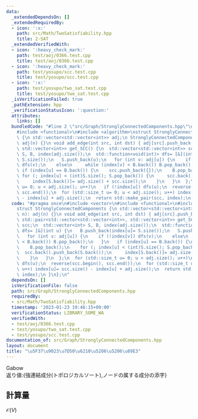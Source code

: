 ```yaml
---
data:
  _extendedDependsOn: []
  _extendedRequiredBy:
  - icon: ':x:'
    path: src/Math/TwoSatisfiability.hpp
    title: 2-SAT
  _extendedVerifiedWith:
  - icon: ':heavy_check_mark:'
    path: test/aoj/0366.test.cpp
    title: test/aoj/0366.test.cpp
  - icon: ':heavy_check_mark:'
    path: test/yosupo/scc.test.cpp
    title: test/yosupo/scc.test.cpp
  - icon: ':x:'
    path: test/yosupo/two_sat.test.cpp
    title: test/yosupo/two_sat.test.cpp
  _isVerificationFailed: true
  _pathExtension: hpp
  _verificationStatusIcon: ':question:'
  attributes:
    links: []
  bundledCode: "#line 2 \"src/Graph/StronglyConnectedComponents.hpp\"\n#include <vector>\n\
    #include <functional>\n#include <algorithm>\nstruct StronglyConnectedComponents\
    \ {\n std::vector<std::vector<int>> adj;\n StronglyConnectedComponents(int n):\
    \ adj(n) {}\n void add_edge(int src, int dst) { adj[src].push_back(dst); }\n std::pair<std::vector<std::vector<int>>,\
    \ std::vector<int>> get_SCC() {\n  std::vector<std::vector<int>> scc;\n  std::vector<int>\
    \ S, B, index(adj.size());\n  std::function<void(int)> dfs= [&](int u) {\n   B.push_back(index[u]=\
    \ S.size());\n   S.push_back(u);\n   for (int v: adj[u]) {\n    if (!index[v])\
    \ dfs(v);\n    else\n     while (index[v] < B.back()) B.pop_back();\n   }\n  \
    \ if (index[u] == B.back()) {\n    scc.push_back({});\n    B.pop_back();\n   \
    \ for (; index[u] < (int)S.size(); S.pop_back()) {\n     scc.back().push_back(S.back());\n\
    \     index[S.back()]= adj.size() + scc.size();\n    }\n   }\n  };\n  for (std::size_t\
    \ u= 0; u < adj.size(); u++)\n   if (!index[u]) dfs(u);\n  reverse(scc.begin(),\
    \ scc.end());\n  for (std::size_t u= 0; u < adj.size(); u++) index[u]= scc.size()\
    \ - index[u] + adj.size();\n  return std::make_pair(scc, index);\n }\n};\n"
  code: "#pragma once\n#include <vector>\n#include <functional>\n#include <algorithm>\n\
    struct StronglyConnectedComponents {\n std::vector<std::vector<int>> adj;\n StronglyConnectedComponents(int\
    \ n): adj(n) {}\n void add_edge(int src, int dst) { adj[src].push_back(dst); }\n\
    \ std::pair<std::vector<std::vector<int>>, std::vector<int>> get_SCC() {\n  std::vector<std::vector<int>>\
    \ scc;\n  std::vector<int> S, B, index(adj.size());\n  std::function<void(int)>\
    \ dfs= [&](int u) {\n   B.push_back(index[u]= S.size());\n   S.push_back(u);\n\
    \   for (int v: adj[u]) {\n    if (!index[v]) dfs(v);\n    else\n     while (index[v]\
    \ < B.back()) B.pop_back();\n   }\n   if (index[u] == B.back()) {\n    scc.push_back({});\n\
    \    B.pop_back();\n    for (; index[u] < (int)S.size(); S.pop_back()) {\n   \
    \  scc.back().push_back(S.back());\n     index[S.back()]= adj.size() + scc.size();\n\
    \    }\n   }\n  };\n  for (std::size_t u= 0; u < adj.size(); u++)\n   if (!index[u])\
    \ dfs(u);\n  reverse(scc.begin(), scc.end());\n  for (std::size_t u= 0; u < adj.size();\
    \ u++) index[u]= scc.size() - index[u] + adj.size();\n  return std::make_pair(scc,\
    \ index);\n }\n};\n"
  dependsOn: []
  isVerificationFile: false
  path: src/Graph/StronglyConnectedComponents.hpp
  requiredBy:
  - src/Math/TwoSatisfiability.hpp
  timestamp: '2023-01-23 19:46:15+09:00'
  verificationStatus: LIBRARY_SOME_WA
  verifiedWith:
  - test/aoj/0366.test.cpp
  - test/yosupo/two_sat.test.cpp
  - test/yosupo/scc.test.cpp
documentation_of: src/Graph/StronglyConnectedComponents.hpp
layout: document
title: "\u5F37\u9023\u7D50\u6210\u5206\u5206\u89E3"
---
```

Gabow \
返り値:{強連結成分(トポロジカルソート),ノードの属する成分の添字}
## 計算量
$\mathcal{O}(V)$